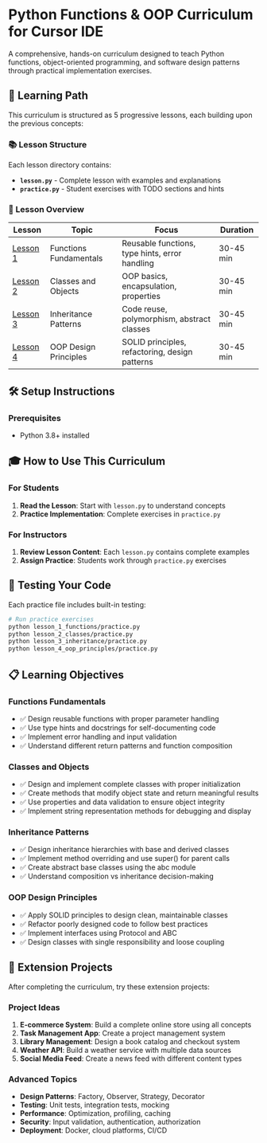 # Python Functions & OOP Curriculum for Cursor IDE

A comprehensive, hands-on curriculum designed to teach Python functions, object-oriented programming, and software design patterns through practical implementation exercises.

## 🎯 Learning Path

This curriculum is structured as 5 progressive lessons, each building upon the previous concepts:

### 📚 Lesson Structure

Each lesson directory contains:
- **`lesson.py`** - Complete lesson with examples and explanations
- **`practice.py`** - Student exercises with TODO sections and hints

### 🚀 Lesson Overview

| Lesson | Topic | Focus | Duration |
|--------|-------|-------|----------|
| [Lesson 1](lesson_1_functions/) | Functions Fundamentals | Reusable functions, type hints, error handling | 30-45 min |
| [Lesson 2](lesson_2_classes/) | Classes and Objects | OOP basics, encapsulation, properties | 30-45 min |
| [Lesson 3](lesson_3_inheritance/) | Inheritance Patterns | Code reuse, polymorphism, abstract classes | 30-45 min |
| [Lesson 4](lesson_4_oop_principles/) | OOP Design Principles | SOLID principles, refactoring, design patterns | 30-45 min |

## 🛠️ Setup Instructions

### Prerequisites
- Python 3.8+ installed

## 🎓 How to Use This Curriculum

### For Students
1. **Read the Lesson**: Start with `lesson.py` to understand concepts
2. **Practice Implementation**: Complete exercises in `practice.py`

### For Instructors
1. **Review Lesson Content**: Each `lesson.py` contains complete examples
2. **Assign Practice**: Students work through `practice.py` exercises

## 🧪 Testing Your Code

Each practice file includes built-in testing:

```bash
# Run practice exercises
python lesson_1_functions/practice.py
python lesson_2_classes/practice.py
python lesson_3_inheritance/practice.py
python lesson_4_oop_principles/practice.py
```


## 📋 Learning Objectives

### Functions Fundamentals
- ✅ Design reusable functions with proper parameter handling
- ✅ Use type hints and docstrings for self-documenting code
- ✅ Implement error handling and input validation
- ✅ Understand different return patterns and function composition

### Classes and Objects
- ✅ Design and implement complete classes with proper initialization
- ✅ Create methods that modify object state and return meaningful results
- ✅ Use properties and data validation to ensure object integrity
- ✅ Implement string representation methods for debugging and display

### Inheritance Patterns
- ✅ Design inheritance hierarchies with base and derived classes
- ✅ Implement method overriding and use super() for parent calls
- ✅ Create abstract base classes using the abc module
- ✅ Understand composition vs inheritance decision-making

### OOP Design Principles
- ✅ Apply SOLID principles to design clean, maintainable classes
- ✅ Refactor poorly designed code to follow best practices
- ✅ Implement interfaces using Protocol and ABC
- ✅ Design classes with single responsibility and loose coupling

## 🎯 Extension Projects

After completing the curriculum, try these extension projects:

### Project Ideas
1. **E-commerce System**: Build a complete online store using all concepts
2. **Task Management App**: Create a project management system
3. **Library Management**: Design a book catalog and checkout system
4. **Weather API**: Build a weather service with multiple data sources
5. **Social Media Feed**: Create a news feed with different content types

### Advanced Topics
- **Design Patterns**: Factory, Observer, Strategy, Decorator
- **Testing**: Unit tests, integration tests, mocking
- **Performance**: Optimization, profiling, caching
- **Security**: Input validation, authentication, authorization
- **Deployment**: Docker, cloud platforms, CI/CD